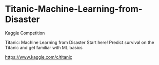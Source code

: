# Titanic-Machine-Learning-from-Disaster
Kaggle Competition

Titanic: Machine Learning from Disaster
Start here! Predict survival on the Titanic and get familiar with ML basics

https://www.kaggle.com/c/titanic
